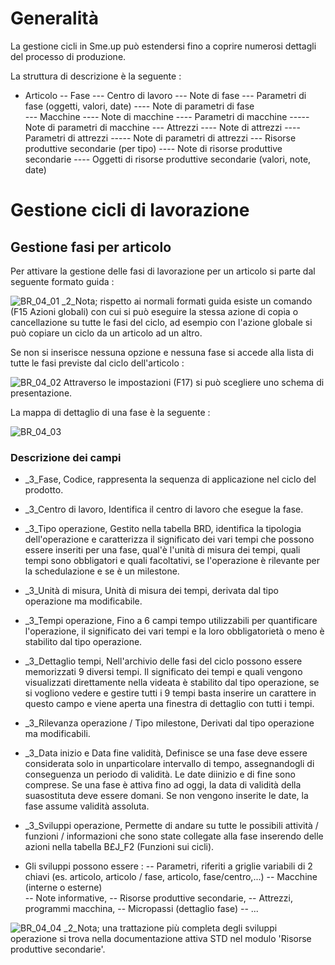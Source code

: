 # Generalità
La gestione cicli in Sme.up può estendersi fino a coprire numerosi dettagli del processo di produzione.

La struttura di descrizione è la seguente : 

- Articolo
-- Fase	
--- Centro di lavoro
--- Note di fase
--- Parametri di fase (oggetti, valori, date)
---- Note di parametri di fase	
--- Macchine
---- Note di macchine
---- Parametri di macchine
----- Note di parametri di macchine
--- Attrezzi
---- Note di attrezzi
---- Parametri di attrezzi
----- Note di  parametri di attrezzi
--- Risorse produttive secondarie (per tipo)
---- Note di risorse produttive secondarie
---- Oggetti di risorse produttive secondarie (valori, note, date)

	
# Gestione cicli di lavorazione
## Gestione fasi per articolo
Per attivare la gestione delle fasi di lavorazione per un articolo si parte dal seguente formato guida : 

![BR_04_01](http://localhost:3000/immagini/MBDOC_OGG-P_BRCI15/BR_04_01.png)
_2_Nota; rispetto ai normali formati guida esiste un comando (F15 Azioni globali) con cui si può eseguire la stessa azione di copia o cancellazione su tutte le fasi del ciclo, ad esempio con l'azione globale si può copiare un ciclo da un articolo ad un altro.

Se non si inserisce nessuna opzione e nessuna fase si accede alla lista di tutte le fasi previste dal ciclo dell'articolo : 

![BR_04_02](http://localhost:3000/immagini/MBDOC_OGG-P_BRCI15/BR_04_02.png)
Attraverso le impostazioni (F17) si può scegliere uno schema di presentazione.

La mappa di dettaglio di una fase è la seguente : 

![BR_04_03](http://localhost:3000/immagini/MBDOC_OGG-P_BRCI15/BR_04_03.png)
	
### Descrizione dei campi

- _3_Fase, Codice, rappresenta la sequenza di applicazione nel ciclo del prodotto.

- _3_Centro di lavoro, Identifica il centro di lavoro che esegue la fase.

- _3_Tipo operazione, Gestito nella tabella BRD, identifica la tipologia dell'operazione e caratterizza il significato dei vari tempi che possono essere inseriti per una fase, qual'è l'unità di misura dei tempi, quali tempi sono obbligatori e quali facoltativi, se l'operazione è rilevante per la schedulazione e se è un milestone.

- _3_Unità di misura, Unità di misura dei tempi, derivata dal tipo operazione ma modificabile.

- _3_Tempi operazione, Fino a 6 campi tempo utilizzabili per quantificare l'operazione, il significato dei vari tempi e la loro obbligatorietà o meno è stabilito dal tipo operazione.

- _3_Dettaglio tempi, Nell'archivio delle fasi del ciclo possono essere memorizzati 9 diversi tempi. Il significato dei tempi e quali vengono visualizzati direttamente nella videata è stabilito dal tipo operazione, se si vogliono vedere e gestire tutti i 9 tempi basta inserire un carattere in questo campo e viene aperta una finestra di dettaglio con tutti i tempi.

- _3_Rilevanza operazione / Tipo milestone, Derivati dal tipo operazione ma modificabili.

- _3_Data inizio e Data fine validità, Definisce se una fase deve essere considerata solo in unparticolare intervallo di tempo, assegnandogli di conseguenza un periodo di validità. Le date diinizio e di fine sono comprese. Se una fase è attiva fino ad oggi, la data di validità della suasostituta deve essere domani. Se non vengono inserite le date, la fase assume validità assoluta.

- _3_Sviluppi operazione, Permette di andare su tutte le possibili attività / funzioni / informazioni che sono state collegate alla fase inserendo delle azioni nella tabella B£J_F2 (Funzioni sui cicli).

- Gli sviluppi possono essere : 
-- Parametri, riferiti a griglie variabili di 2 chiavi (es. articolo, articolo / fase, articolo, fase/centro,...)
-- Macchine (interne o esterne) 	
-- Note informative,
-- Risorse produttive secondarie,
-- Attrezzi, programmi macchina,
-- Micropassi (dettaglio fase)
-- ...


![BR_04_04](http://localhost:3000/immagini/MBDOC_OGG-P_BRCI15/BR_04_04.png)
_2_Nota; una trattazione più completa degli sviluppi operazione si trova nella documentazione attiva STD nel modulo 'Risorse produttive secondarie'.

